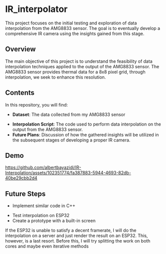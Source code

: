 # IR_interpolator

This project focuses on the initial testing and exploration of data interpolation from the AMG8833 sensor. The goal is to eventually develop a comprehensive IR camera using the insights gained from this stage.

## Overview

The main objective of this project is to understand the feasibility of data interpolation techniques applied to the output of the AMG8833 sensor. The AMG8833 sensor provides thermal data for a 8x8 pixel grid, through interpolation, we seek to enhance this resolution.

## Contents

In this repository, you will find:

* **Dataset**: The data collected from my AMG8833 sensor 
- **Interpolation Script**: The code used to perform data interpolation on the output from the AMG8833 sensor.
- **Future Plans**: Discussion of how the gathered insights will be utilized in the subsequent stages of developing a proper IR camera.


## Demo

https://github.com/albertbayazidi/IR-Interpolation/assets/102351774/fa387883-5944-4693-82db-40be29cbb2d4


## Future Steps

* Implement similar code in C++
- Test interpolation on ESP32
- Create a prototype with a built-in screen


If the ESP32 is unable to satisfy a decent framerate, I will do the interpolation on a server and just render the result on an ESP32. This, however, is a last resort. Before this, I will try splitting the work on both cores and maybe even iterative methods
